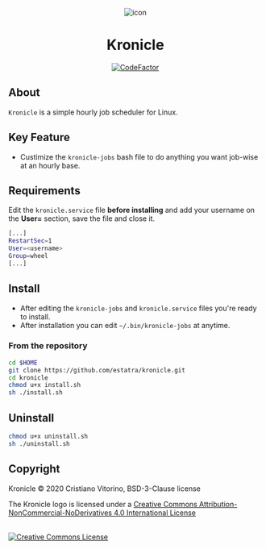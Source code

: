 <p align="center">
    <img src="https://raw.githubusercontent.com/estatra/kronicle/master/kronicle.png"
    alt="icon"/>
</p>

<h1 align="center">
    Kronicle
</h1>

<p align="center">
  <a href="https://www.codefactor.io/repository/github/cristianovitorino/kronicle/">
    <img src="https://www.codefactor.io/repository/github/cristianovitorino/kronicle/badge" alt="CodeFactor">
  </a>
</p>

## About

`Kronicle` is a simple hourly job scheduler for Linux.

## Key Feature
- Custimize the `kronicle-jobs` bash file to do anything you want job-wise at an hourly base.

## Requirements
Edit the `kronicle.service` file **before installing** and add your username on the **User=** section, save the file and close it.

```bash
[...]
RestartSec=1
User=<username>
Group=wheel
[...]
```

## Install
- After editing the `kronicle-jobs` and `kronicle.service` files you're ready to install.
- After installation you can edit `~/.bin/kronicle-jobs` at anytime.

### From the repository
```bash
cd $HOME
git clone https://github.com/estatra/kronicle.git
cd kronicle
chmod u+x install.sh
sh ./install.sh
```

## Uninstall

```bash
chmod u+x uninstall.sh
sh ./uninstall.sh
```

## Copyright

Kronicle © 2020 Cristiano Vitorino, BSD-3-Clause license 

<div>
The Kronicle logo is licensed under a <a rel="license" href="http://creativecommons.org/licenses/by-nc-nd/4.0/">Creative Commons Attribution-NonCommercial-NoDerivatives 4.0 International License</a>

<br/><a rel="license" href="http://creativecommons.org/licenses/by-nc-nd/4.0/"><img alt="Creative Commons License" style="border-width:0" src="https://licensebuttons.net/l/by-nc-nd/4.0/88x31.png" /></a>
</div>
